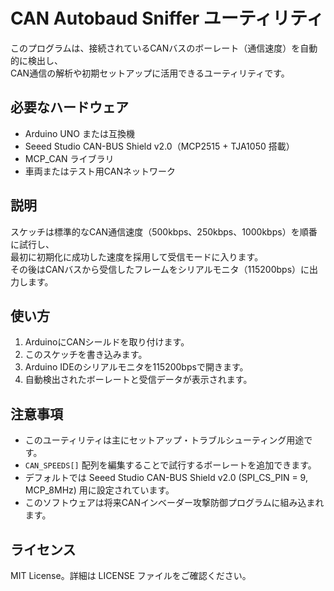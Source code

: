 # CAN Autobaud Sniffer ユーティリティ

このプログラムは、接続されているCANバスのボーレート（通信速度）を自動的に検出し、  
CAN通信の解析や初期セットアップに活用できるユーティリティです。

## 必要なハードウェア

- Arduino UNO または互換機
- Seeed Studio CAN-BUS Shield v2.0（MCP2515 + TJA1050 搭載）
- MCP_CAN ライブラリ
- 車両またはテスト用CANネットワーク

## 説明

スケッチは標準的なCAN通信速度（500kbps、250kbps、1000kbps）を順番に試行し、  
最初に初期化に成功した速度を採用して受信モードに入ります。  
その後はCANバスから受信したフレームをシリアルモニタ（115200bps）に出力します。

## 使い方

1. ArduinoにCANシールドを取り付けます。
2. このスケッチを書き込みます。
3. Arduino IDEのシリアルモニタを115200bpsで開きます。
4. 自動検出されたボーレートと受信データが表示されます。

## 注意事項

- このユーティリティは主にセットアップ・トラブルシューティング用途です。
- `CAN_SPEEDS[]` 配列を編集することで試行するボーレートを追加できます。
- デフォルトでは Seeed Studio CAN-BUS Shield v2.0 (SPI_CS_PIN = 9, MCP_8MHz) 用に設定されています。
- このソフトウェアは将来CANインベーダー攻撃防御プログラムに組み込まれます。

## ライセンス

MIT License。詳細は LICENSE ファイルをご確認ください。
